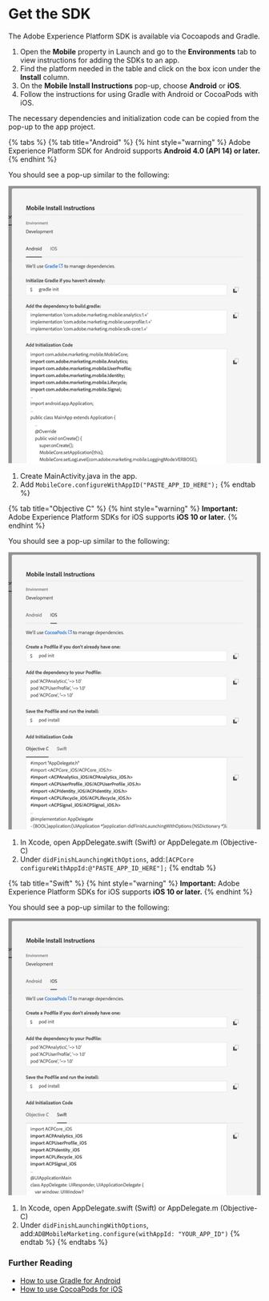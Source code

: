# Get the SDK

The Adobe Experience Platform SDK is available via Cocoapods and Gradle. 

1. Open the **Mobile** property in Launch and go to the **Environments** tab to view instructions for adding the SDKs to an app.
2. Find the platform needed in the table and click on the box icon under the **Install** column.
3. On the **Mobile Install Instructions** pop-up, choose **Android** or **iOS**.
4. Follow the instructions for using Gradle with Android or CocoaPods with iOS.

The necessary dependencies and initialization code can be copied from the pop-up to the app project.

{% tabs %}
{% tab title="Android" %}
{% hint style="warning" %}
Adobe Experience Platform SDK for Android supports **Android 4.0 \(API 14\) or later.**
{% endhint %}

You should see a pop-up similar to the following:

![](../.gitbook/assets/android.png)

1. Create MainActivity.java in the app.
2. Add `MobileCore.configureWithAppID("PASTE_APP_ID_HERE");`
{% endtab %}

{% tab title="Objective C" %}
{% hint style="warning" %}
**Important:** Adobe Experience Platform SDKs for iOS supports **iOS 10 or later.**
{% endhint %}

You should see a pop-up similar to the following:

![](../.gitbook/assets/obj-c.png)

1. In Xcode, open AppDelegate.swift \(Swift\) or AppDelegate.m \(Objective-C\)
2. Under `didFinishLaunchingWithOptions`, add:`[ACPCore configureWithAppId:@"PASTE_APP_ID_HERE"];`
{% endtab %}

{% tab title="Swift" %}
{% hint style="warning" %}
**Important:** Adobe Experience Platform SDKs for iOS supports **iOS 10 or later.**
{% endhint %}

You should see a pop-up similar to the following:

![](../.gitbook/assets/swift.png)

1. In Xcode, open AppDelegate.swift \(Swift\) or AppDelegate.m \(Objective-C\)
2. Under `didFinishLaunchingWithOptions`, add:`ADBMobileMarketing.configure(withAppId: "YOUR_APP_ID")`
{% endtab %}
{% endtabs %}

### Further Reading

* [How to use Gradle for Android](https://docs.gradle.org/current/userguide/userguide.html)
* [How to use CocoaPods for iOS ](https://guides.cocoapods.org/using/using-cocoapods)

